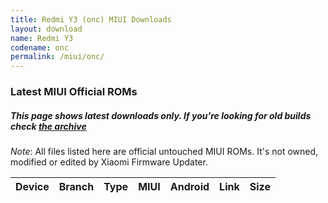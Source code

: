 ```yaml
---
title: Redmi Y3 (onc) MIUI Downloads
layout: download
name: Redmi Y3
codename: onc
permalink: /miui/onc/
---
```

### Latest MIUI Official ROMs
##### This page shows latest downloads only. If you're looking for old builds check [the archive](/archive/miui/onc/)
*Note*: All files listed here are official untouched MIUI ROMs. It's not owned, modified or edited by Xiaomi Firmware Updater.


<div class="table-responsive-md" id="table-wrapper">
<table id="firmware" class="compact table table-striped table-hover table-sm">
    <thead class="thead-dark">
        <tr>
            <th>Device</th>
            <th>Branch</th>
            <th>Type</th>
            <th>MIUI</th>
            <th>Android</th>
            <th>Link</th>
            <th>Size</th>
        </tr>
    </thead>
    <script>loadMiuiDownloads('onc')</script>
</table>
</div>


